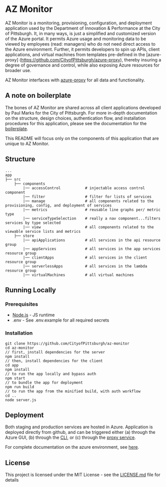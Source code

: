 # AZ Monitor

AZ Monitor is a monitoring, provisioning, configuration, and deployment application used by the Department of Innovation & Performance at the City of Pittsburgh.  It, in many ways, is just a simplified and customized version of the Azure portal.  It permits Azure usage and monitoring data to be viewed by employees (read: managers) who do not need direct access to the Azure environment.  Further, it permits developers to spin up APIs, client applications, and virtual machines from templates pre-defined in the [azure-proxy]
(https://github.com/CityofPittsburgh/azure-proxy), thereby insuring a degree of governance and control, while also exposing Azure resources for broader use.

AZ Monitor interfaces with [azure-proxy](https://github.com/CityofPittsburgh/azure-proxy) for all data and functionality.

## A note on boilerplate

The bones of AZ Monitor are shared across all client applications developed by Paul Marks for the City of Pittsburgh.  For more in-depth documentation on the structure,  design choices, authentication flow, and installation procedures for this application, please see the documentation for the [boilerplate](https://github.com/CityofPittsburgh/react-typescript-boilerplate).

This README will focus only on the components of this application that are unique to AZ Monitor.

## Structure
    ...
    app
    ├── src                         
        ├── components              
            |── accessControl           # injectable access control component
            |── filter                  # filter for lists of services                     
            |── manage                  # all components related to the provisioning, config, and deployment of services
            |── metrics                 # reusable line graphs per/ metric type
            |── serviceTypeSelection    # really a nav component...filters services by type selected
            |── view                    # all components related to the viewable service lists and metrics               
        ├── store                   
            |── apiApplications         # all services in the api resource group
            |── appServices             # all services in the app services resource group
            |── clientApps              # all services in the client resource group
            |── serverlessApps          # all services in the lambda resource group        
            |── virtualMachines         # all virtual machines      

## Running Locally

### Prerequisites

* [Node.js](https://nodejs.org) - JS runtime
* .env - See .env.example for all required secrets

### Installation
```
git clone https://github.com/CityofPittsburgh/az-monitor
cd az-monitor
// first, install dependencies for the server
npm install
// then, install dependencies for the client
cd app
npm install
// to run the app locally and bypass auth
npm start
// to bundle the app for deployment
npm run build
// to run the app from the minified build, with auth workflow
cd ..
node server.js
```

## Deployment

Both staging and production services are hosted in Azure.  Application is deployed directly from github, and can be triggered either (a) through the Azure GUI, (b) through the [CLI](https://docs.microsoft.com/en-us/cli/azure/webapp/deployment/source?view=azure-cli-latest#az-webapp-deployment-source-sync), or (c) through the [proxy service](https://github.com/CityofPittsburgh/azure-proxy).

For complete documentation on the azure environment, see [here](https://github.com/CityofPittsburgh/all-things-azure.git).

## License

This project is licensed under the MIT License - see the [LICENSE.md](LICENSE.md) file for details
